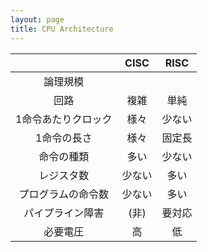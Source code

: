 ```yaml
---
layout: page
title: CPU Architecture
---
```


|            | CISC | RISC |
|:----------:|:----:|:----:|
|    論理規模    |      |      |
|     回路     |  複雑  |  単純  |
| 1命令あたりクロック |  様々  | 少ない  |
|   1命令の長さ   |  様々  | 固定長  |
|   命令の種類    |  多い  | 少ない  |
|   レジスタ数    | 少ない  |  多い  |
| プログラムの命令数  | 少ない  |  多い  |
|  パイプライン障害  | (非)  | 要対応  |
|    必要電圧    |  高   |  低   |
